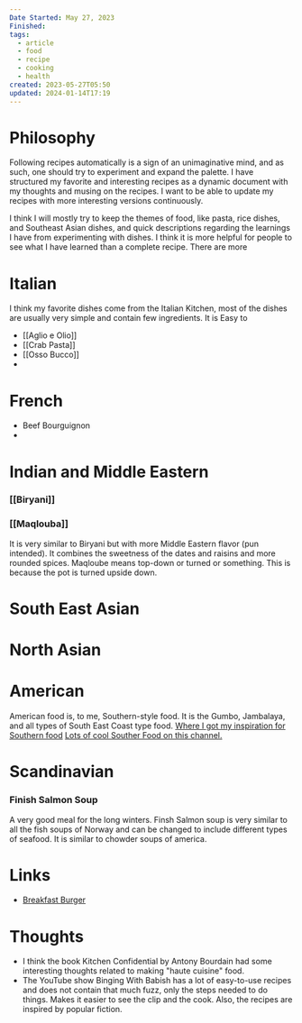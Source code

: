 ```yaml
---
Date Started: May 27, 2023
Finished: 
tags:
  - article
  - food
  - recipe
  - cooking
  - health
created: 2023-05-27T05:50
updated: 2024-01-14T17:19
---
```



# Philosophy

Following recipes automatically is a sign of an unimaginative mind, and as such, one should try to experiment and expand the palette. I have structured my favorite and interesting recipes as a dynamic document with my thoughts and musing on the recipes. I want to be able to update my recipes with more interesting versions continuously. 



I think I will mostly try to keep the themes of food, like pasta, rice dishes, and Southeast Asian dishes, and quick descriptions regarding the learnings I have from experimenting with dishes. I think it is more helpful for people to see what I have learned than a complete recipe. There are more 



# Italian 
I think my favorite dishes come from the Italian Kitchen, most of the dishes are usually very simple and contain few ingredients. It is Easy to 

- [[Aglio e Olio]]
- [[Crab Pasta]]
- [[Osso Bucco]]
- 

# French

- Beef Bourguignon 
- 


# Indian and Middle Eastern

### [[Biryani]]


### [[Maqlouba]]
It is very similar to Biryani but with more Middle Eastern flavor (pun intended). 
It combines the sweetness of the dates and raisins and more rounded spices. Maqloube means top-down or turned or something. This is because the pot is turned upside down. 

# South East Asian


# North Asian


# American
American food is, to me, Southern-style food. It is the Gumbo, Jambalaya, and all types of South East Coast type food. 
[Where I got my inspiration for Southern food](https://www.youtube.com/watch?v=nORg_aXMsmA&pp=ygUMYmFiaXNoIGNhanVu)
[Lots of cool Souther Food on this channel.](https://www.youtube.com/@SmokinandGrillinwithAB)

# Scandinavian 

### Finish Salmon Soup
A very good meal for the long winters. Finsh Salmon soup is very similar to all the fish soups of Norway and can be changed to include different types of seafood. It is similar to chowder soups of america. 

# Links
- [Breakfast Burger](https://www.youtube.com/watch?v=xBudhk6XzDM&ab_channel=Waitrose%26Partners)

# Thoughts 
- I think the book Kitchen Confidential by Antony Bourdain had some interesting thoughts related to making "haute cuisine" food. 
- The YouTube show Binging With Babish has a lot of easy-to-use recipes and does not contain that much fuzz, only the steps needed to do things. Makes it easier to see the clip and the cook. Also, the recipes are inspired by popular fiction. 



